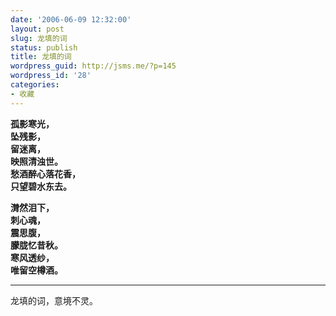 ```yaml
---
date: '2006-06-09 12:32:00'
layout: post
slug: 龙填的词
status: publish
title: 龙填的词
wordpress_guid: http://jsms.me/?p=145
wordpress_id: '28'
categories:
- 收藏
---
```


**孤影寒光，  
坠残影，  
留迷离，  
映照清浊世。  
愁酒醉心落花香，  
只望碧水东去。**


**潸然泪下，  
刺心魂，  
震思腹，  
朦胧忆昔秋。  
寒风透纱，  
唯留空樽酒。**





* * *







龙填的词，意境不灵。
